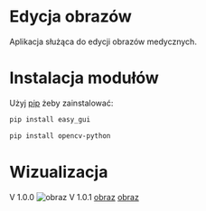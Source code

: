 # Edycja obrazów

Aplikacja służąca do edycji obrazów medycznych.

# Instalacja modułów

Użyj [pip](https://pip.pypa.io/en/stable/) żeby zainstalować:

```bash
pip install easy_gui
```
```bash
pip install opencv-python
```

# Wizualizacja
V 1.0.0
![obraz](https://user-images.githubusercontent.com/101873060/167854994-e790aa26-5c9f-4cb2-bc3c-2d1e3300caea.png)
V 1.0.1
[obraz](![img.png](img.png))
[obraz](![img_1.png](img_1.png))
